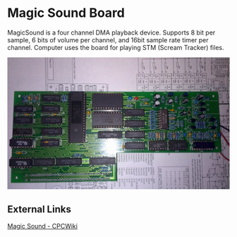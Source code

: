 # Magic Sound Board

MagicSound is a four channel DMA playback device. Supports 8 bit per sample, 6 bits of volume per channel, and 16bit sample rate timer per channel. Computer uses the board for playing STM (Scream Tracker) files. 

![Magic Sound](/projects/magic_sound/MagicSoundRecreated.jpg)

## External Links

[Magic Sound - CPCWiki](http://www.cpcwiki.eu/index.php/Magic_Sound_Board)